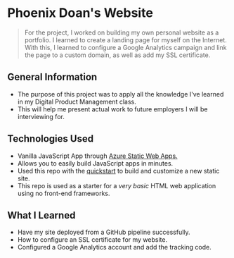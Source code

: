 # Phoenix Doan's Website 
> For the project, I worked on building my own personal website as a portfolio. I learned to create a landing page for myself on the Internet. With this, I learned to configure a Google Analytics campaign and link the page to a custom domain, as well as add my SSL certificate.


## General Information
- The purpose of this project was to apply all the knowledge I've learned in my Digital Product Management class. 
- This will help me present actual work to future employers I will be interviewing for. 


## Technologies Used
- Vanilla JavaScript App through [Azure Static Web Apps.](https://docs.microsoft.com/azure/static-web-apps/overview)
- Allows you to easily build JavaScript apps in minutes.
- Used this repo with the [quickstart](https://docs.microsoft.com/azure/static-web-apps/getting-started?tabs=vanilla-javascript) to build and customize a new static site.
- This repo is used as a starter for a _very basic_ HTML web application using no front-end frameworks.

## What I Learned
- Have my site deployed from a GitHub pipeline successfully.
- How to configure an SSL certificate for my website.
- Configured a Google Analytics account and add the tracking code.
